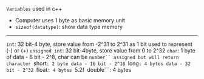 ```Variables``` used in c++
* Computer uses 1 byte as basic memory unit
* ```sizeof(datatype)```: show data type memory
---
```int```: 32 bit-4 byte, store value from -2^31 to 2^31 as 1 bit used to represent (-) or (+)
```unsigned int```: 32 bit-4byte, store value from 0 to 2^32
```char```: 1 byte of data - 8 bit - 2^8, char can be ```number`` assigned but will return character
```short```: 2 byte data - 16 bit - 2^16
```long```: 4 bytes data - 32 bit - 2^32
```float```: 4 bytes ```5.2f```
```double```: 4 bytes

